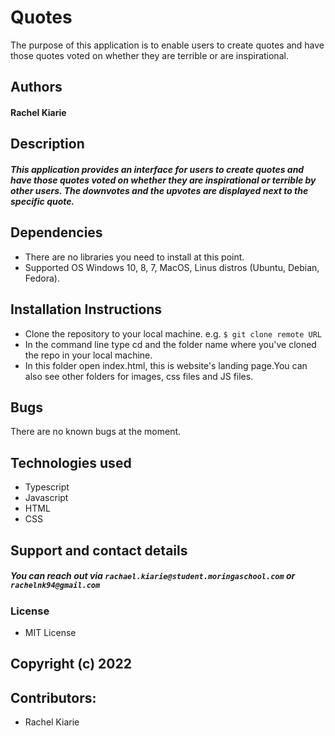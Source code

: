 # Quotes

The purpose of this application is to enable users to create quotes and have those quotes voted on whether they are terrible or are inspirational.

## Authors
#### Rachel Kiarie

## Description
##### This application provides an interface for users to create quotes and have those quotes voted on whether they are inspirational or terrible by other users. The downvotes and the upvotes are displayed next to the specific quote.

## Dependencies
* There are no libraries you need to install at this point.
* Supported OS Windows 10, 8, 7, MacOS, Linus distros (Ubuntu, Debian, Fedora).

## Installation Instructions
* Clone the repository to your local machine. e.g. `$ git clone remote URL`
* In the command line type cd and the folder name where you've cloned the repo in your local machine.
* In this folder open index.html, this is website's landing page.You can also see other folders for images, css files and JS files.

## Bugs
There are no known bugs at the moment.

## Technologies used
* Typescript
* Javascript
* HTML
* CSS

## Support and contact details
##### You can reach out via `rachael.kiarie@student.moringaschool.com` or `rachelnk94@gmail.com`
 ### License
 * MIT License
 ## Copyright (c) 2022
 
 ## Contributors:
 * Rachel Kiarie


